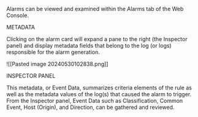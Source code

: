 
Alarms can be viewed and examined within the Alarms tab of the Web Console.


METADATA

Clicking on the alarm card will expand a pane to the right (the Inspector panel) and display metadata fields that belong to the log (or logs) responsible for the alarm generation.

![[Pasted image 20240530102838.png]]



INSPECTOR PANEL

This metadata, or Event Data, summarizes criteria elements of the rule as well as the metadata values of the log(s) that caused the alarm to trigger. From the Inspector panel, Event Data such as Classification, Common Event, Host (Origin), and Direction, can be gathered and reviewed.


